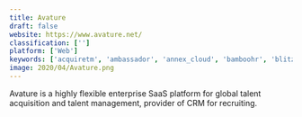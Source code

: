 ```yaml
---
title: Avature
draft: false 
website: https://www.avature.net/
classification: ['']
platform: ['Web']
keywords: ['acquiretm', 'ambassador', 'annex_cloud', 'bamboohr', 'blitz', 'ceipal_talenthire', 'clearcompany', 'comeet', 'interseller', 'linkedin_recruiter', 'post_affiliate_pro', 'referral_rock', 'smartrecruiters', 'sutihr', 'tapmango', 'ultipro', 'webhr', 'zoho_recruit', 'entelo']
image: 2020/04/Avature.png
---
```

Avature is a highly flexible enterprise SaaS platform for global talent acquisition and talent management, provider of CRM for recruiting.